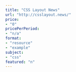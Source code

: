 ```yaml
---
title: "CSS Layout News"
url: "http://csslayout.news/"
price: 
- "0"
pricePerPeriod: 
- "n/a"
format: 
- "resource"
- "example"
subject: 
- "css"
featured: "n"
---
```

